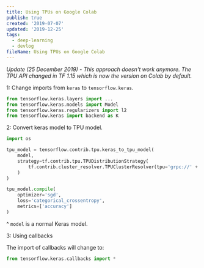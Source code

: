 ```yaml
---
title: Using TPUs on Google Colab
publish: true
created: '2019-07-07'
updated: '2019-12-25'
tags:
  - deep-learning
  - devlog
fileName: Using TPUs on Google Colab
---
```



*Update (25 December 2019) - This approach doesn't work anymore. The TPU API changed in TF 1.15 which is now the version on Colab by default.*

1: Change imports from `keras` to `tensorflow.keras`.

```python
from tensorflow.keras.layers import ...
from tensorflow.keras.models import Model
from tensorflow.keras.regularizers import l2
from tensorflow.keras import backend as K
```

2: Convert keras model to TPU model.

```python
import os

tpu_model = tensorflow.contrib.tpu.keras_to_tpu_model(
    model,
    strategy=tf.contrib.tpu.TPUDistributionStrategy(
        tf.contrib.cluster_resolver.TPUClusterResolver(tpu='grpc://' + os.environ['COLAB_TPU_ADDR'])
    )
)

tpu_model.compile(
    optimizer='sgd',
    loss='categorical_crossentropy',
    metrics=['accuracy']
)
```
^ `model` is a normal Keras model.

3: Using callbacks

The import of callbacks will change to:
```python
from tensorflow.keras.callbacks import *
```
